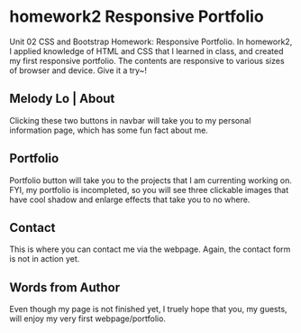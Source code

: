 # homework2 Responsive Portfolio
Unit 02 CSS and Bootstrap Homework: Responsive Portfolio.
In homework2, I applied knowledge of HTML and CSS that I learned in class, and created my first responsive portfolio. 
The contents are responsive to various sizes of browser and device. Give it a try~!

## Melody Lo | About
Clicking these two buttons in navbar will take you to my personal information page, which has some fun fact about me.

## Portfolio
Portfolio button will take you to the projects that I am currenting working on. 
FYI, my portfolio is incompleted, so you will see three clickable images that have cool shadow and enlarge effects that take you to no where. 

## Contact
This is where you can contact me via the webpage. Again, the contact form is not in action yet.

## Words from Author
Even though my page is not finished yet, I truely hope that you, my guests, will enjoy my very first webpage/portfolio.
